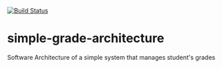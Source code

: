 [![Build Status](https://travis-ci.org/craviee/simple-grade-architecture.svg?branch=master)](https://travis-ci.org/craviee/simple-grade-architecture)
# simple-grade-architecture
Software Architecture of a simple system that manages student's grades
